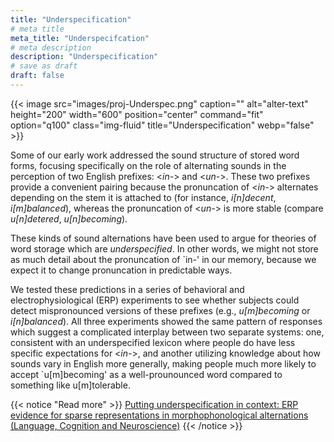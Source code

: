 ```yaml
---
title: "Underspecification"
# meta title
meta_title: "Underspecifcation"
# meta description
description: "Underspecification"
# save as draft
draft: false
---
```


{{< image src="images/proj-Underspec.png" caption="" alt="alter-text" height="200" width="600" position="center" command="fit" option="q100" class="img-fluid" title="Underspecification"  webp="false" >}}

Some of our early work addressed the sound structure of stored word forms, focusing specifically on the role of alternating sounds in the perception of two English prefixes: <*in-*> and <*un-*>.  These two prefixes provide a convenient pairing because the pronuncation of <*in-*> alternates depending on the stem it is attached to (for instance, *i[n]decent*, *i[m]balanced*), whereas the pronuncation of  <*un-*> is more stable (compare *u[n]detered*, *u[n]becoming*).  

These kinds of sound alternations have been used to argue for theories of word storage which are *underspecified*.  In other words, we might not store as much detail about the pronuncation of `in-' in our memory, because we expect it to change pronuncation in predictable ways.

We tested these predictions in a series of behavioral and electrophysiological (ERP) experiments to see whether subjects could detect mispronounced versions of these prefixes (e.g., *u[m]becoming* or *i[n]balanced*).  All three experiments showed the same pattern of responses which suggest a complicated interplay between two separate systems: one, consistent with an underspecified lexicon where people do have less specific expectations for  <*in-*>, and another utilizing knowledge about how sounds vary in English more generally, making people much more likely to accept `u[m]becoming' as a well-prounounced word compared to something like u[m]tolerable.

{{< notice "Read more" >}}
[Putting underspecification in context: ERP evidence for sparse representations in morphophonological alternations (Language, Cognition and Neuroscience)](https://doi.org/10.1080/23273798.2017.1359635)
{{< /notice >}}
